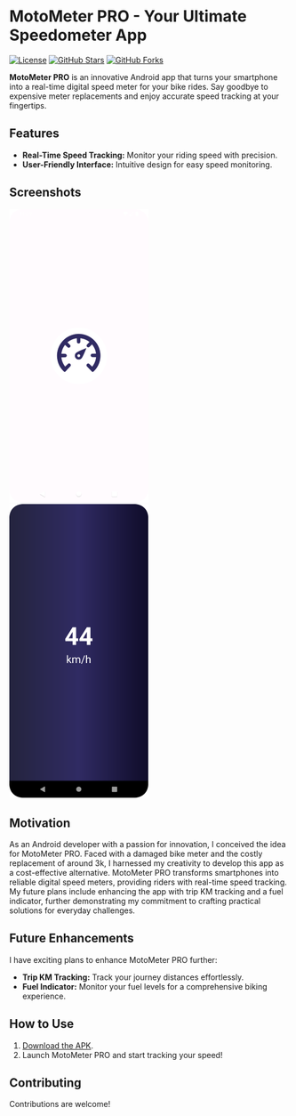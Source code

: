# MotoMeter PRO - Your Ultimate Speedometer App

[![License](https://img.shields.io/badge/license-MIT-blue.svg)](https://github.com/ashfaaqali/motometer-pro/blob/master/LICENSE)
[![GitHub Stars](https://img.shields.io/github/stars/ashfaaqali/motometer-pro.svg)](https://github.com/ashfaaqali/motometer-pro/stargazers)
[![GitHub Forks](https://img.shields.io/github/forks/ashfaaqali/motometer-pro.svg)](https://github.com/ashfaaqali/motometer-pro/network)

**MotoMeter PRO** is an innovative Android app that turns your smartphone into a real-time digital speed meter for your bike rides. Say goodbye to expensive meter replacements and enjoy accurate speed tracking at your fingertips.

## Features

- **Real-Time Speed Tracking:** Monitor your riding speed with precision.
- **User-Friendly Interface:** Intuitive design for easy speed monitoring.

## Screenshots

<img src="screenshots/Screenshot_20231009_232909.png" width="250" style="margin-right: 20px;">
<img src="screenshots/Screenshot_20231009_232842.png" width="250">


## Motivation

As an Android developer with a passion for innovation, I conceived the idea for MotoMeter PRO. Faced with a damaged bike meter and the costly replacement of around 3k, I harnessed my creativity to develop this app as a cost-effective alternative. MotoMeter PRO transforms smartphones into reliable digital speed meters, providing riders with real-time speed tracking. My future plans include enhancing the app with trip KM tracking and a fuel indicator, further demonstrating my commitment to crafting practical solutions for everyday challenges.

## Future Enhancements

I have exciting plans to enhance MotoMeter PRO further:

- **Trip KM Tracking:** Track your journey distances effortlessly.
- **Fuel Indicator:** Monitor your fuel levels for a comprehensive biking experience.

## How to Use

1. [Download the APK](#link-to-apk).
2. Launch MotoMeter PRO and start tracking your speed!

## Contributing

Contributions are welcome!
